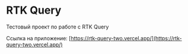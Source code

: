 # RTK Query

Тестовый проект по работе с RTK Query

Ссылка на приложение: [https://rtk-query-two.vercel.app/](https://rtk-query-two.vercel.app/)
